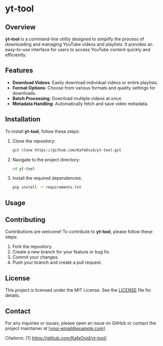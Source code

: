 # yt-tool

## Overview

**yt-tool** is a command-line utility designed to simplify the process of downloading and managing YouTube videos and playlists. It provides an easy-to-use interface for users to access YouTube content quickly and efficiently.

## Features

- **Download Videos**: Easily download individual videos or entire playlists.
- **Format Options**: Choose from various formats and quality settings for downloads.
- **Batch Processing**: Download multiple videos at once.
- **Metadata Handling**: Automatically fetch and save video metadata.

## Installation

To install **yt-tool**, follow these steps:

1. Clone the repository:
   ```bash
   git clone https://github.com/KafeOvid/yt-tool.git
   ```

2. Navigate to the project directory:
   ```bash
   cd yt-tool
   ```

3. Install the required dependencies:
   ```bash
   pip install -r requirements.txt
   ```

## Usage

## Contributing

Contributions are welcome! To contribute to **yt-tool**, please follow these steps:

1. Fork the repository.
2. Create a new branch for your feature or bug fix.
3. Commit your changes.
4. Push your branch and create a pull request.

## License

This project is licensed under the MIT License. See the [LICENSE](LICENSE) file for details.

## Contact

For any inquiries or issues, please open an issue on GitHub or contact the project maintainer at [your-email@example.com].

Citations:
[1] https://github.com/KafeOvid/yt-tool/
